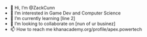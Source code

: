 - 👋 Hi, I’m @ZackCunn
- 👀 I’m interested in Game Dev and Computer Science
- 🌱 I’m currently learning [line 2]
- 💞️ I’m looking to collaborate on [nun of ur businez]
- 📫 How to reach me khanacademy.org/profile/apex.powertech

<!---
ZackCunn/ZackCunn is a ✨ special ✨ person
--->
